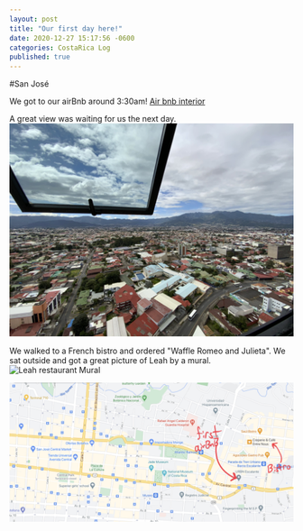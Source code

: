 ```yaml
---
layout: post
title: "Our first day here!"
date: 2020-12-27 15:17:56 -0600
categories: CostaRica Log
published: true
---
```



#San José

We got to our airBnb around 3:30am!
[Air bnb interior](/assets/CostaRica/airBnb_1_inside.jpeg)

A great view was waiting for us the next day.
![air bnb view](/assets/CostaRica/airBnb_1_view.jpeg)

We walked to a French bistro and ordered "Waffle Romeo and Julieta". We sat outside and got a great picture of Leah by a mural.
![Leah restaurant Mural](/assets/CostaRica/leah_at_breakfast.jpeg)

![Map showing airbnb and bistro](/assets/CostaRica/airbnb_bistro_map.jpeg)